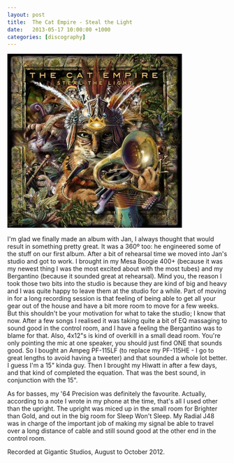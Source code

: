```yaml
---
layout: post
title:  The Cat Empire - Steal the Light
date:   2013-05-17 10:00:00 +1000
categories: [discography]
---
```


![](/assets/discography/steal-the-light.jpg)

I'm glad we finally made an album with Jan, I always thought that would result in something pretty great. It was a 360º too: he engineered some of the stuff on our first album. After a bit of rehearsal time we moved into Jan's studio and got to work. I brought in my Mesa Boogie 400+ (because it was my newest thing I was the most excited about with the most tubes) and my Bergantino (because it sounded great at rehearsal). Mind you, the reason I took those two bits into the studio is because they are kind of big and heavy and I was quite happy to leave them at the studio for a while. Part of moving in for a long recording session is that feeling of being able to get all your gear out of the house and have a bit more room to move for a few weeks. But this shouldn't be your motivation for what to take the studio; I know that now. After a few songs I realised it was taking quite a bit of EQ massaging to sound good in the control room, and I have a feeling the Bergantino was to blame for that. Also, 4x12"s is kind of overkill in a small dead room. You're only pointing the mic at one speaker, you should just find ONE that sounds good. So I bought an Ampeg PF-115LF (to replace my PF-115HE - I go to great lengths to avoid having a tweeter) and that sounded a whole lot better. I guess I'm a 15" kinda guy. Then I brought my Hiwatt in after a few days, and that kind of completed the equation. That was the best sound, in conjunction with the 15". 

As for basses, my '64 Precision was definitely the favourite. Actually, according to a note I wrote in my phone at the time, that's all I used other than the upright. The upright was miced up in the small room for Brighter than Gold, and out in the big room for Sleep Won't Sleep. My Radial J48 was in charge of the important job of making my signal be able to travel over a long distance of cable and still sound good at the other end in the control room.

Recorded at Gigantic Studios, August to October 2012.